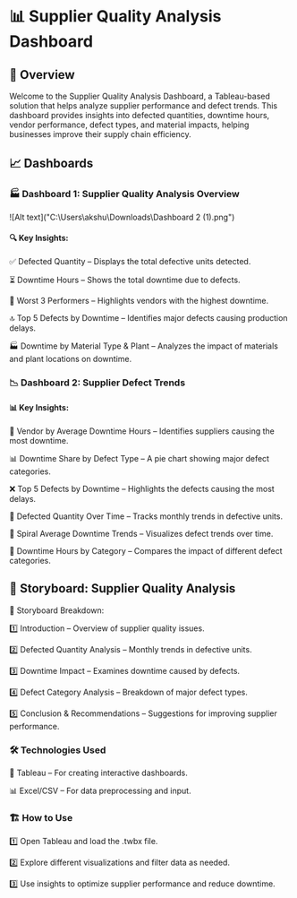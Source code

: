 
# 📊 Supplier Quality Analysis Dashboard

## 📌 Overview

Welcome to the Supplier Quality Analysis Dashboard, a Tableau-based solution that helps analyze supplier performance and defect trends. This dashboard provides insights into defected quantities, downtime hours, vendor performance, defect types, and material impacts, helping businesses improve their supply chain efficiency.

## 📈 Dashboards

### 🏭 Dashboard 1: Supplier Quality Analysis Overview
![Alt text]("C:\Users\akshu\Downloads\Dashboard 2 (1).png")

#### 🔍 Key Insights:

✅ Defected Quantity – Displays the total defective units detected.

⏳ Downtime Hours – Shows the total downtime due to defects.

🚨 Worst 3 Performers – Highlights vendors with the highest downtime.

🔝 Top 5 Defects by Downtime – Identifies major defects causing production delays.

🏭 Downtime by Material Type & Plant – Analyzes the impact of materials and plant locations on downtime.

### 📉 Dashboard 2: Supplier Defect Trends

#### 📊 Key Insights:

📌 Vendor by Average Downtime Hours – Identifies suppliers causing the most downtime.

📊 Downtime Share by Defect Type – A pie chart showing major defect categories.

❌ Top 5 Defects by Downtime – Highlights the defects causing the most delays.

📅 Defected Quantity Over Time – Tracks monthly trends in defective units.

🔄 Spiral Average Downtime Trends – Visualizes defect trends over time.

📌 Downtime Hours by Category – Compares the impact of different defect categories.

## 📜 Storyboard: Supplier Quality Analysis

📝 Storyboard Breakdown:

1️⃣ Introduction – Overview of supplier quality issues.

2️⃣ Defected Quantity Analysis – Monthly trends in defective units.

3️⃣ Downtime Impact – Examines downtime caused by defects.

4️⃣ Defect Category Analysis – Breakdown of major defect types.

5️⃣ Conclusion & Recommendations – Suggestions for improving supplier performance.

### 🛠️ Technologies Used
🚀 Tableau – For creating interactive dashboards.

📊 Excel/CSV – For data preprocessing and input.

### 🏗️ How to Use
1️⃣ Open Tableau and load the .twbx file.

2️⃣ Explore different visualizations and filter data as needed.

3️⃣ Use insights to optimize supplier performance and reduce downtime.
